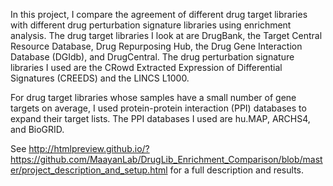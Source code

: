 In this project, I compare the agreement of different drug target libraries with different drug perturbation signature libraries using enrichment analysis. The drug target libraries I look at are DrugBank, the Target Central Resource Database, Drug Repurposing Hub, the Drug Gene Interaction Database (DGIdb), and DrugCentral. The drug perturbation signature libraries I used are the CRowd Extracted Expression of Differential Signatures (CREEDS) and the LINCS L1000.

For drug target libraries whose samples have a small number of gene targets on average, I used protein-protein interaction (PPI) databases to expand their target lists. The PPI databases I used are hu.MAP, ARCHS4, and BioGRID.

See http://htmlpreview.github.io/?https://github.com/MaayanLab/DrugLib_Enrichment_Comparison/blob/master/project_description_and_setup.html for a full description and results.